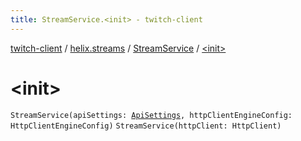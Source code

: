 ```yaml
---
title: StreamService.<init> - twitch-client
---
```


[twitch-client](../../index.html) / [helix.streams](../index.html) / [StreamService](index.html) / [&lt;init&gt;](./-init-.html)

# &lt;init&gt;

`StreamService(apiSettings: `[`ApiSettings`](../../helix.http.credentials/-api-settings/index.html)`, httpClientEngineConfig: HttpClientEngineConfig)`
`StreamService(httpClient: HttpClient)`